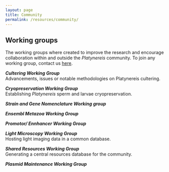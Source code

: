 ```yaml
---
layout: page
title: Community
permalink: /resources/community/
---
```


## Working groups

The working groups where created to improve the research and encourage collaboration within and outside the *Platynereis* community. To join any working group, contact us [here](platynereis@gmail.com).

***Cultering Working Group*** <br>
Advancements, issues or notable methodologies on Platynereis cultering.

***Cryopreservation Working Group*** <br>
Establishing *Platynereis* sperm and larvae cryopreservation.

***Strain and Gene Nomenclature Working group*** <br>

***Ensembl Metazoa Working Group*** <br>

***Promotor/ Ennhancer Working Group*** <br>

***Light Microscopy Working Group*** <br>
Hosting light imaging data in a common database.

***Shared Resources Working Group*** <br>
Generating a central resources database for the community.

***Plasmid Maintenance Working Group*** <br>


